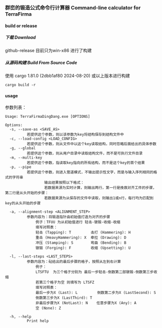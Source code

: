 ### 群峦的锻造公式命令行计算器 Command-line calculator for  TerraFirma

#### build or release

##### 下载 Download

github-release 目前只为win-x86 进行了构建

##### 从源码构建 Build From Source Code

使用 cargo 1.81.0 (2dbb1af80 2024-08-20) 或以上版本进行构建

````
cargo build -r
````

#### usage

参数列表：

````
Usage: TerraFirmaDingDang.exe [OPTIONS]

Options:
  -s, --save-as <SAVE_AS>
          若提供这个参数，则以该参数为key将结构保存到结构文件中
  -c, --load-config <LOAD_CONFIG>
          若提供这个参数，则从文件中以这个key读取结构，同时忽略后面给出的具体参数
  -g, --global
          若提供这个参数，则从用户目录中读取结构文件，而不是可执行文件目录
  -m, --multi-key
          若提供这个参数，指读取key指向的所有结构，而不是这个key的首个结果
  -p, --pipe
          若提供这个参数，则进入管道模式，不输出提示性文字，而是与输入序列相同的格式的字符串
                  输出结果按照以下格式：
                  若数据来源为实时计算，则输出两行，第一行是挽救对齐工件的步骤，第二行是从头开始的步骤：
                  若数据来源为从保存的文件中读取，则输出1或n行，每行均为匹配到key的从头开始的步骤

  -a, --alignment-step <ALIGNMENT_STEP>
          参数内容为：将锻造指针由初始值打造为对齐的步骤
              例子：TFUU 为从初始值进行 轻击-镦锻-收缩-收缩
              填写对照表：
              轻击 (Tapping): T         击打 (Hammering): H
              重击 (HeavyHammering): X  牵拉 (Drawing): D
              冲压 (Stamping): S        弯曲 (Bending): B
              镦锻 (Forging): F         收缩 (Upsetting): U

  -l, --last-steps <LAST_STEPS>
          参数内容为：砧给出的最后步骤的格子，按照从左到右计算
              例子：
              LTSFTU  为三个格子分别为 最后一步轻击-倒数第二部镦锻-倒数第三步收缩
              若第三个格子为空 则填写为 LTSFZ
              填写对照表：
              最后一步为X (Last): L         倒数第二步为X (LastSecond): S
              倒数第三步为X (LastThird): T
              非最后步骤为X (NotLast): N    任意步骤为X (Any): A
              空 (None): Z

  -h, --help
          Print help

````
